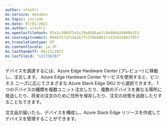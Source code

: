 ```yaml
---
author: alkohli
ms.service: databox
ms.topic: include
ms.date: 07/01/2021
ms.author: alkohli
ms.openlocfilehash: 07e1c3069f5e1c29e8585ae7c9d4b0a24960b353
ms.sourcegitcommit: 0046757af1da267fc2f0e88617c633524883795f
ms.translationtype: HT
ms.contentlocale: ja-JP
ms.lasthandoff: 08/13/2021
ms.locfileid: "121736707"
---
```

デバイスを調達するには、Azure Edge Hardware Center (プレビュー) に移動し、注文します。 Azure Edge Hardware Center サービスを使用すると、ビジネス ニーズに応じてさまざまな Azure Stack Edge SKU から選択できます。 1 つのデバイスの種類を複数ユニット注文したり、複数のデバイスを異なる場所に発送したり、将来の注文のために住所を保存したり、注文の状態を追跡したりすることもできます。 

注文品が届いたら、デバイスを構成し、Azure Stack Edge リソースを作成してデバイスを管理することができます。